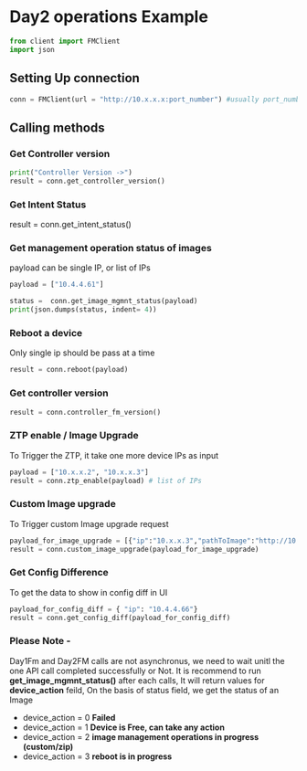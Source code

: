 
# Day2 operations Example

```py
from client import FMClient
import json
```

## Setting Up connection
```py
conn = FMClient(url = "http://10.x.x.x:port_number") #usually port_number will be 8787
```

## Calling methods
### Get Controller version
```py
print("Controller Version ->")
result = conn.get_controller_version()
```

### Get Intent Status
result = conn.get_intent_status()


### Get management operation status of images
payload can be single IP, or list of IPs
```py
payload = ["10.4.4.61"]

status =  conn.get_image_mgmnt_status(payload)
print(json.dumps(status, indent= 4))
```

### Reboot a device
Only single ip should be pass at a time
```py
result = conn.reboot(payload)
```

### Get controller version
```py
result = conn.controller_fm_version()
```

### ZTP enable / Image Upgrade
To Trigger the ZTP, it take one more device IPs as input
```py
payload = ["10.x.x.2", "10.x.x.3"] 
result = conn.ztp_enable(payload) # list of IPs
```

### Custom Image upgrade
To Trigger custom Image upgrade request
```py
payload_for_image_upgrade = [{"ip":"10.x.x.3","pathToImage":"http://10.x.x.x:8192/path_of_file/filename.bin"}]
result = conn.custom_image_upgrade(payload_for_image_upgrade)
```

### Get Config Difference
To get the data to show in config diff in UI
```py
payload_for_config_diff = { "ip": "10.4.4.66"}
result = conn.get_config_diff(payload_for_config_diff)
```

 ### Please Note - 
 Day1Fm and Day2FM calls are not asynchronus, we need to wait unitl the one API call completed successfully or Not.
 It is recommend to run **get_image_mgmnt_status()** after each calls, It will return values for **device_action** feild, 
 On the basis of status field, we get the status of an Image 

 - device_action = 0    **Failed**
 - device_action = 1    **Device is Free, can take any action**
 - device_action = 2    **image management operations in progress (custom/zip)**
 - device_action = 3    **reboot is in progress**

